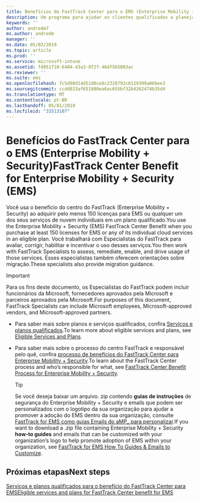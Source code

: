 ```yaml
---
title: Benefícios do FastTrack Center para o EMS (Enterprise Mobility + Security)
description: Um programa para ajudar os clientes qualificados a planejar e implantar o Intune e o Azure Active Directory Premium
keywords: ''
author: andredm7
ms.author: andredm
manager: ''
ms.date: 05/02/2019
ms.topic: article
ms.prod: ''
ms.service: microsoft-intune
ms.assetid: fd951f10-6404-43a3-8f2f-464f5b5003ac
ms.reviewer: ''
ms.suite: ems
ms.openlocfilehash: fc5d90d14d51d0ce8c2328792c8119399a06bee3
ms.sourcegitcommit: ccdd833af651980ea6ac655bf32b4262474b35d4
ms.translationtype: MT
ms.contentlocale: pt-BR
ms.lasthandoff: 05/01/2019
ms.locfileid: "33513107"
---
```

# <a name="fasttrack-center-benefit-for-enterprise-mobility--security-ems"></a><span data-ttu-id="60afe-103">Benefícios do FastTrack Center para o EMS (Enterprise Mobility + Security)</span><span class="sxs-lookup"><span data-stu-id="60afe-103">FastTrack Center Benefit for Enterprise Mobility + Security (EMS)</span></span>

<span data-ttu-id="60afe-104">Você usa o benefício do centro do FastTrack (Enterprise Mobility + Security) ao adquirir pelo menos 150 licenças para EMS ou qualquer um dos seus serviços de nuvem individuais em um plano qualificado.</span><span class="sxs-lookup"><span data-stu-id="60afe-104">You use the Enterprise Mobility + Security (EMS) FastTrack Center Benefit when you purchase at least 150 licenses for EMS or any of its individual cloud services in an eligible plan.</span></span> <span data-ttu-id="60afe-105">Você trabalhará com Especialistas do FastTrack para avaliar, corrigir, habilitar e incentivar o uso desses serviços.</span><span class="sxs-lookup"><span data-stu-id="60afe-105">You then work with FastTrack Specialists to assess, remediate, enable, and drive usage of those services.</span></span> <span data-ttu-id="60afe-106">Esses especialistas também oferecem orientações sobre migração.</span><span class="sxs-lookup"><span data-stu-id="60afe-106">These specialists also provide migration guidance.</span></span>

> [!IMPORTANT]
> <span data-ttu-id="60afe-107">Para os fins deste documento, os Especialistas do FastTrack podem incluir funcionários da Microsoft, fornecedores aprovados pela Microsoft e parceiros aprovados pela Microsoft.</span><span class="sxs-lookup"><span data-stu-id="60afe-107">For purposes of this document, FastTrack Specialists can include Microsoft employees, Microsoft-approved vendors, and Microsoft-approved partners.</span></span>

- <span data-ttu-id="60afe-108">Para saber mais sobre planos e serviços qualificados, confira [Serviços e planos qualificados](M365-eligible-services-and-plans.md).</span><span class="sxs-lookup"><span data-stu-id="60afe-108">To learn more about eligible services and plans, see [Eligible Services and Plans](M365-eligible-services-and-plans.md).</span></span>

- <span data-ttu-id="60afe-109">Para saber mais sobre o processo do centro FastTrack e responsável pelo quê, confira [processo de benefícios do FastTrack Center para Enterprise Mobility + Security](EMS-fasttrack-process.md).</span><span class="sxs-lookup"><span data-stu-id="60afe-109">To learn about the FastTrack Center process and who’s responsible for what, see [FastTrack Center Benefit Process for Enterprise Mobility + Security](EMS-fasttrack-process.md).</span></span>

    > [!TIP]
    > <span data-ttu-id="60afe-110">Se você deseja baixar um arquivo. zip contendo **guias de instruções** de segurança do Enterprise Mobility + Security e emails que podem ser personalizados com o logotipo da sua organização para ajudar a promover a adoção do EMS dentro da sua organização, consulte [FastTrack for EMS como guias Emails do aMP_ para personalizar](https://gallery.technet.microsoft.com/FastTrack-for-EMS-How-To-f170da4c).</span><span class="sxs-lookup"><span data-stu-id="60afe-110">If you want to download a .zip file containing Enterprise Mobility + Security **how-to guides** and emails that can be customized with your organization’s logo to help promote adoption of EMS within your organization, see [FastTrack for EMS How To Guides & Emails to Customize](https://gallery.technet.microsoft.com/FastTrack-for-EMS-How-To-f170da4c).</span></span>

## <a name="next-steps"></a><span data-ttu-id="60afe-111">Próximas etapas</span><span class="sxs-lookup"><span data-stu-id="60afe-111">Next steps</span></span>

[<span data-ttu-id="60afe-112">Serviços e planos qualificados para o benefício do FastTrack Center para EMS</span><span class="sxs-lookup"><span data-stu-id="60afe-112">Eligible services and plans for FastTrack Center benefit for EMS</span></span>](M365-eligible-services-and-plans.md)


